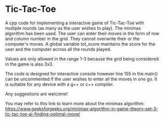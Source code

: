 # Tic-Tac-Toe
A cpp code for implementing a interactive game of Tic-Tac-Toe with multiple rounds (as many as the user wishes to play). The minimax algorithm has been used. The user can enter their moves in the form of row and column number in the grid. They cannot overwrite their or the computer's moves. A global variable tot_score maintains the score for the user and the computer across all the rounds played.

Values are only allowed in the range 1-3 because the grid being considered in the game is also 3x3.

The code is designed for interactive console however line 155 in the main() can be uncommented if the user wishes to enter all the moves in one go. It is suitable for any device with a g++ or c++ compiler.

Any suggestions are welcome!

You may refer to this link to learn more about the minimax algorithm: https://www.geeksforgeeks.org/minimax-algorithm-in-game-theory-set-3-tic-tac-toe-ai-finding-optimal-move/
